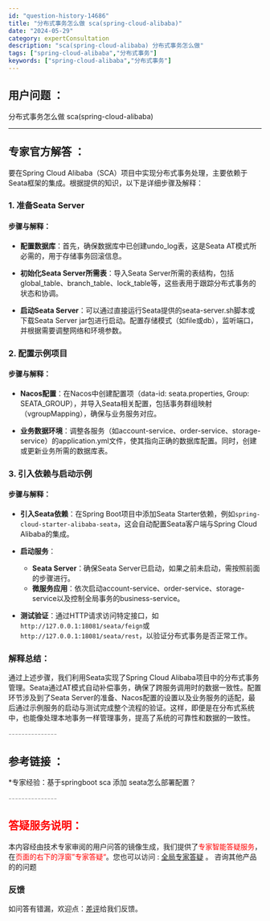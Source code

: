 ```yaml
---
id: "question-history-14686"
title: "分布式事务怎么做 sca(spring-cloud-alibaba)"
date: "2024-05-29"
category: expertConsultation
description: "sca(spring-cloud-alibaba) 分布式事务怎么做"
tags: ["spring-cloud-alibaba","分布式事务"]
keywords: ["spring-cloud-alibaba","分布式事务"]
---
```


## 用户问题 ： 
 分布式事务怎么做 sca(spring-cloud-alibaba) 

---------------
## 专家官方解答 ：

要在Spring Cloud Alibaba（SCA）项目中实现分布式事务处理，主要依赖于Seata框架的集成。根据提供的知识，以下是详细步骤及解释：

### 1. 准备Seata Server

#### 步骤与解释：
- **配置数据库**：首先，确保数据库中已创建undo_log表，这是Seata AT模式所必需的，用于存储事务回滚信息。
  
- **初始化Seata Server所需表**：导入Seata Server所需的表结构，包括global_table、branch_table、lock_table等，这些表用于跟踪分布式事务的状态和协调。

- **启动Seata Server**：可以通过直接运行Seata提供的seata-server.sh脚本或下载Seata Server jar包进行启动。配置存储模式（如file或db），监听端口，并根据需要调整网络和环境参数。

### 2. 配置示例项目

#### 步骤与解释：
- **Nacos配置**：在Nacos中创建配置项（data-id: seata.properties, Group: SEATA_GROUP），并导入Seata相关配置，包括事务群组映射（vgroupMapping），确保与业务服务对应。

- **业务数据环境**：调整各服务（如account-service、order-service、storage-service）的application.yml文件，使其指向正确的数据库配置。同时，创建或更新业务所需的数据库表。

### 3. 引入依赖与启动示例

#### 步骤与解释：
- **引入Seata依赖**：在Spring Boot项目中添加Seata Starter依赖，例如`spring-cloud-starter-alibaba-seata`，这会自动配置Seata客户端与Spring Cloud Alibaba的集成。

- **启动服务**：
  - **Seata Server**：确保Seata Server已启动，如果之前未启动，需按照前面的步骤进行。
  - **微服务应用**：依次启动account-service、order-service、storage-service以及控制全局事务的business-service。

- **测试验证**：通过HTTP请求访问特定接口，如`http://127.0.0.1:18081/seata/feign`或`http://127.0.0.1:18081/seata/rest`，以验证分布式事务是否正常工作。

### 解释总结：
通过上述步骤，我们利用Seata实现了Spring Cloud Alibaba项目中的分布式事务管理。Seata通过AT模式自动补偿事务，确保了跨服务调用时的数据一致性。配置环节涉及到了Seata Server的准备、Nacos配置的设置以及业务服务的适配，最后通过示例服务的启动与测试完成整个流程的验证。这样，即便是在分布式系统中，也能像处理本地事务一样管理事务，提高了系统的可靠性和数据的一致性。


<font color="#949494">---------------</font> 


## 参考链接 ：

*专家经验：基于springboot sca 添加 seata怎么部署配置？ 


 <font color="#949494">---------------</font> 
 


## <font color="#FF0000">答疑服务说明：</font> 

本内容经由技术专家审阅的用户问答的镜像生成，我们提供了<font color="#FF0000">专家智能答疑服务</font>，在<font color="#FF0000">页面的右下的浮窗”专家答疑“</font>。您也可以访问 : [全局专家答疑](https://opensource.alibaba.com/chatBot) 。 咨询其他产品的的问题

### 反馈
如问答有错漏，欢迎点：[差评](https://ai.nacos.io/user/feedbackByEnhancerGradePOJOID?enhancerGradePOJOId=14736)给我们反馈。
